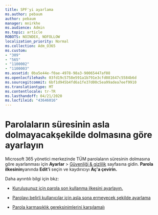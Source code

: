 ```yaml
---
title: SPF'yi ayarlama
ms.author: pebaum
author: pebaum
manager: mnirkhe
ms.audience: Admin
ms.topic: article
ROBOTS: NOINDEX, NOFOLLOW
localization_priority: Normal
ms.collection: Adm_O365
ms.custom:
- "309"
- "565"
- "1100002"
- "1100003"
ms.assetid: 0ba5e44e-f0ae-4978-98a3-90065447af08
ms.openlocfilehash: 03fd19c5758e591a1b791e3cfd081647c5584b6d
ms.sourcegitcommit: 6bf1d945b4fd6a1fe37d00c5ea99adea7eef9910
ms.translationtype: MT
ms.contentlocale: tr-TR
ms.lasthandoff: 04/21/2020
ms.locfileid: "43646016"
---
```

# <a name="set-passwords-to-never-expire"></a>Parolaların süresinin asla dolmayacakşekilde dolmasına göre ayarlayın

Microsoft 365 yönetici merkezinde TÜM parolaların süresinin dolmasına göre ayarlanması için **Ayarlar** > [Güvenliği &amp; gizlilik](https://portal.office.com/adminportal/home#/settings/security) sayfasına gidin. **Parola ilkesinin**yanında **Edit'i** seçin ve kaydırıcıyı **Aç'a çevirin.**
  
Daha ayrıntılı bilgi için bkz: 

- [Kuruluşunuz için parola son kullanma ilkesini ayarlayın.](https://docs.microsoft.com/office365/admin/manage/set-password-expiration-policy)
  
- [Parolayı belirli kullanıcılar için asla sona ermeyecek şekilde ayarlama](https://docs.microsoft.com/office365/admin/add-users/set-password-to-never-expire)

- [Parola karmaşıklık gereksinimlerini karşılamalı](https://docs.microsoft.com/windows/security/threat-protection/security-policy-settings/password-must-meet-complexity-requirements)
  